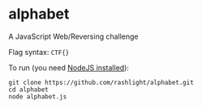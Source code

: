 # alphabet
A JavaScript Web/Reversing challenge

Flag syntax: ```CTF{}```

To run (you need [NodeJS installed](https://nodejs.org/en/download)):
```
git clone https://github.com/rashlight/alphabet.git
cd alphabet
node alphabet.js
```


